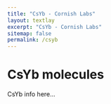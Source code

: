 ```yaml
---
title: "CsYb - Cornish Labs"
layout: textlay
excerpt: "CsYb - Cornish Labs"
sitemap: false
permalink: /csyb
---
```


# CsYb molecules

CsYb info here...